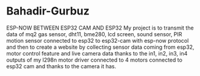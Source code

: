 # Bahadir-Gurbuz
ESP-NOW BETWEEN ESP32 CAM AND ESP32
My project is to transmit the data of mq2 gas sensor, dht11, bme280, lcd screen, sound sensor, PIR motion sensor connected to esp32 to esp32-cam with esp-now protocol and then to create a website by collecting sensor data coming from esp32, motor control feature and live camera data thanks to the in1, in2, in3, in4 outputs of my l298n motor driver connected to 4 motors connected to esp32 cam and thanks to the camera it has.

